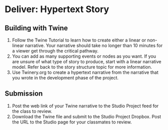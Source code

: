 # Deliver: Hypertext Story

## Building with Twine

1. Follow the Twine Tutorial to learn how to create either a linear or non-linear narrative. Your narrative should take no longer than 10 minutes for a viewer get through the critical pathway.
2. You can add as many supporting events or nodes as you want. If you are unsure of what type of story to produce, start with a linear narrative model. Refer back to the story structure topic for more information.
2. Use Twinery.org to create a hypertext narrative from the narrative that you wrote in the development phase of the project.

## Submission
1. Post the web link of your Twine narrative to the Studio Project feed for the class to review.
2. Download the Twine file and submit to the Studio Project Dropbox. Post the URL to the Studio page for your classmates to review.
